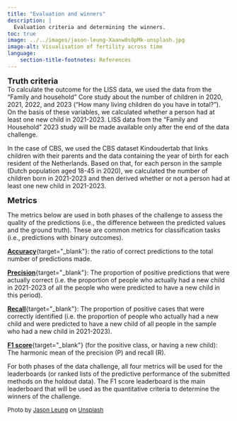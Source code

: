 ```yaml
---
title: "Evaluation and winners"
description: |
  Evaluation criteria and determining the winners.
toc: true
image: ../../images/jason-leung-Xaanw0s0pMk-unsplash.jpg
image-alt: Visualisation of fertility across time
language: 
    section-title-footnotes: References
---
```


<font size="+1">__Truth criteria__</font>  
To calculate the outcome for the LISS data, we used the data from the “Family and household” Core study about the number of children in 2020, 2021, 2022, and 2023 (“How many living children do you have in total?”). On the basis of these variables, we calculated whether a person had at least one new child in 2021-2023. LISS data from the “Family and Household” 2023 study will be made available only after the end of the data challenge.   

In the case of CBS, we used the CBS dataset Kindoudertab that links children with their parents and the data containing the year of birth for each resident of the Netherlands. Based on that, for each person in the sample (Dutch population aged 18-45 in 2020), we calculated the number of children born in 2021-2023 and then derived whether or not a person had at least one new child in 2021-2023.  

  
<font size="+1">__Metrics__</font>  

The metrics below are used in both phases of the challenge to assess the quality of the predictions (i.e., the difference between the predicted values and the ground truth). These are common metrics for classification tasks (i.e., predictions with binary outcomes).  

[__Accuracy__](https://developers.google.com/machine-learning/crash-course/classification/accuracy){target="_blank"}: the ratio of correct predictions to the total number of predictions made.  

[__Precision__](https://developers.google.com/machine-learning/crash-course/classification/precision-and-recall){target="_blank"}: The proportion of positive predictions that were actually correct (i.e. the proportion of people who actually had a new child in 2021-2023 of all the people who were predicted to have a new child in this period).  

[__Recall__](https://developers.google.com/machine-learning/crash-course/classification/precision-and-recall){target="_blank"}: The proportion of positive cases that were correctly identified (i.e. the proportion of people who actually had a new child and were predicted to have a new child of all people in the sample who had a new child in 2021-2023).  

[__F1 score__](https://www.educative.io/answers/what-is-the-f1-score){target="_blank"} (for the positive class, or having a new child): The harmonic mean of the precision (P) and recall (R).  
 
For both phases of the data challenge, all four metrics will be used for the leaderboards (or ranked lists of the predictive performance of the submitted methods on the holdout data). The F1 score leaderboard is the main leaderboard that will be used as the quantitative criteria to determine the winners of the challenge.






<font size="-1">Photo by <a href="https://unsplash.com/@ninjason?utm_content=creditCopyText&utm_medium=referral&utm_source=unsplash">Jason Leung</a> on <a href="https://unsplash.com/photos/selective-focus-photography-of-multicolored-confetti-lot-Xaanw0s0pMk?utm_content=creditCopyText&utm_medium=referral&utm_source=unsplash">Unsplash</a></font>
  